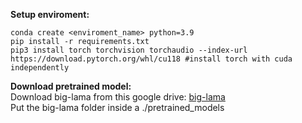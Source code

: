 **Setup enviroment:**
```
conda create <enviroment_name> python=3.9
pip install -r requirements.txt
pip3 install torch torchvision torchaudio --index-url https://download.pytorch.org/whl/cu118 #install torch with cuda independently 
```
**Download pretrained model:** <br>
Download big-lama from this google drive: [big-lama](https://drive.google.com/drive/folders/1wpY-upCo4GIW4wVPnlMh_ym779lLIG2A?usp=sharing) <br>
Put the big-lama folder inside a ./pretrained_models
